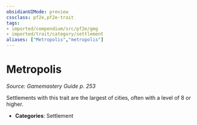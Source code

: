```yaml
---
obsidianUIMode: preview
cssclass: pf2e,pf2e-trait
tags:
- imported/compendium/src/pf2e/gmg
- imported/trait/category/settlement
aliases: ["Metropolis","metropolis"]
---
```

# Metropolis  
*Source: Gamemastery Guide p. 253*  

Settlements with this trait are the largest of cities, often with a level of 8 or higher.

- **Categories**: Settlement